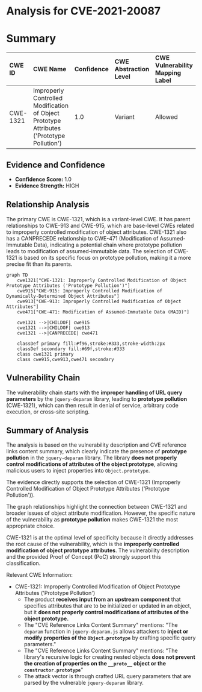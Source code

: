 # Analysis for CVE-2021-20087

# Summary
| CWE ID    | CWE Name                                                                      | Confidence | CWE Abstraction Level | CWE Vulnerability Mapping Label | CWE-Vulnerability Mapping Notes |
| :-------- | :---------------------------------------------------------------------------- | :--------- | :-------------------- | :------------------------------ | :------------------------------ |
| CWE-1321 | Improperly Controlled Modification of Object Prototype Attributes ('Prototype Pollution') | 1.0        | Variant             | Allowed                       | Primary CWE                     |

## Evidence and Confidence

*   **Confidence Score:** 1.0
*   **Evidence Strength:** HIGH

## Relationship Analysis
The primary CWE is CWE-1321, which is a variant-level CWE. It has parent relationships to CWE-913 and CWE-915, which are base-level CWEs related to improperly controlled modification of object attributes. CWE-1321 also has a CANPRECEDE relationship to CWE-471 (Modification of Assumed-Immutable Data), indicating a potential chain where prototype pollution leads to modification of assumed-immutable data. The selection of CWE-1321 is based on its specific focus on prototype pollution, making it a more precise fit than its parents.

```mermaid
graph TD
    cwe1321["CWE-1321: Improperly Controlled Modification of Object Prototype Attributes ('Prototype Pollution')"]
    cwe915["CWE-915: Improperly Controlled Modification of Dynamically-Determined Object Attributes"]
    cwe913["CWE-913: Improperly Controlled Modification of Object Attributes"]
    cwe471["CWE-471: Modification of Assumed-Immutable Data (MAID)"]

    cwe1321 -->|CHILDOF| cwe915
    cwe1321 -->|CHILDOF| cwe913
    cwe1321 -->|CANPRECEDE| cwe471
    
    classDef primary fill:#f96,stroke:#333,stroke-width:2px
    classDef secondary fill:#69f,stroke:#333
    class cwe1321 primary
    class cwe915,cwe913,cwe471 secondary
```

## Vulnerability Chain
The vulnerability chain starts with the **improper handling of URL query parameters** by the `jquery-deparam` library, leading to **prototype pollution** (CWE-1321), which can then result in denial of service, arbitrary code execution, or cross-site scripting.

## Summary of Analysis
The analysis is based on the vulnerability description and CVE reference links content summary, which clearly indicate the presence of **prototype pollution** in the `jquery-deparam` library. The library **does not properly control modifications of attributes of the object prototype**, allowing malicious users to inject properties into `Object.prototype`.

The evidence directly supports the selection of CWE-1321 (Improperly Controlled Modification of Object Prototype Attributes ('Prototype Pollution')).

The graph relationships highlight the connection between CWE-1321 and broader issues of object attribute modification. However, the specific nature of the vulnerability as **prototype pollution** makes CWE-1321 the most appropriate choice.

CWE-1321 is at the optimal level of specificity because it directly addresses the root cause of the vulnerability, which is the **improperly controlled modification of object prototype attributes**. The vulnerability description and the provided Proof of Concept (PoC) strongly support this classification.

Relevant CWE Information:
- CWE-1321: Improperly Controlled Modification of Object Prototype Attributes ('Prototype Pollution')
  - The product **receives input from an upstream component** that specifies attributes that are to be initialized or updated in an object, but it **does not properly control modifications of attributes of the object prototype.**
  - The "CVE Reference Links Content Summary" mentions: "The `deparam` function in `jquery-deparam.js` allows attackers to **inject or modify properties of the `Object.prototype`** by crafting specific query parameters."
  - The "CVE Reference Links Content Summary" mentions: "The library's recursive logic for creating nested objects **does not prevent the creation of properties on the `__proto__` object or the `constructor.prototype`**"
  - The attack vector is through crafted URL query parameters that are parsed by the vulnerable `jquery-deparam` library.